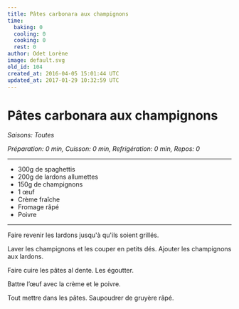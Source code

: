 ```yaml
---
title: Pâtes carbonara aux champignons
time:
  baking: 0
  cooling: 0
  cooking: 0
  rest: 0
author: Odet Lorène
image: default.svg
old_id: 104
created_at: 2016-04-05 15:01:44 UTC
updated_at: 2017-01-29 10:32:59 UTC
---
```


# Pâtes carbonara aux champignons

_Saisons: Toutes_

_Préparation: 0 min, Cuisson: 0 min, Refrigération: 0 min, Repos: 0_

---

- 300g de spaghettis
- 200g de lardons allumettes
- 150g de champignons
- 1 œuf
- Crème fraîche
- Fromage râpé
- Poivre

---

Faire revenir les lardons jusqu'à qu'ils soient grillés.

Laver les champignons et les couper en petits dés. Ajouter les champignons aux lardons.

Faire cuire les pâtes al dente. Les égoutter.

Battre l’œuf avec la crème et le poivre.

Tout mettre dans les pâtes. Saupoudrer de gruyère râpé.
